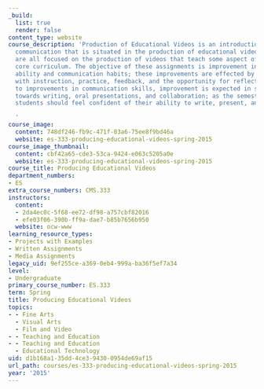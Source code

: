```yaml
---
_build:
  list: true
  render: false
content_type: website
course_description: 'Production of Educational Videos is an introduction to technical
  communication that is situated in the production of educational videos; the assignments
  are all focused on the production of videos that teach some aspect of MIT''s first-year
  core curriculum. The objective of these assignments is improvement in both communication
  ability and communication habits; these improvements are effected by providing participants
  with instruction, practice, feedback, and the opportunity for reflection. In addition
  to improvements in communication skills, improvement is expected in students'' attitude
  towards writing, oral presentations, and collaboration; as the semester progresses,
  students should feel confident of their ability to write, present, and collaborate.

  '
course_image:
  content: 748df246-fb9c-471f-03a6-75ee8f9bd46a
  website: es-333-producing-educational-videos-spring-2015
course_image_thumbnail:
  content: cbf42a65-cde3-53ca-9424-e063c5205a0e
  website: es-333-producing-educational-videos-spring-2015
course_title: Producing Educational Videos
department_numbers:
- ES
extra_course_numbers: CMS.333
instructors:
  content:
  - 2da4ec0c-5f68-ee72-df98-a757cbf82016
  - efe03f06-390b-ff9a-dae7-b85b7656b950
  website: ocw-www
learning_resource_types:
- Projects with Examples
- Written Assignments
- Media Assignments
legacy_uid: 9ef255ce-a369-0eb4-999a-ba36f5ef7a34
level:
- Undergraduate
primary_course_number: ES.333
term: Spring
title: Producing Educational Videos
topics:
- - Fine Arts
  - Visual Arts
  - Film and Video
- - Teaching and Education
- - Teaching and Education
  - Educational Technology
uid: d1b168a1-35dd-4ce3-9430-0954de69af15
url_path: courses/es-333-producing-educational-videos-spring-2015
year: '2015'
---
```

